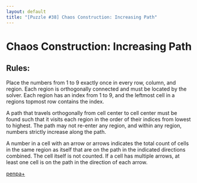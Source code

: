 ```yaml
---
layout: default
title: "[Puzzle #38] Chaos Construction: Increasing Path"
---
```


# Chaos Construction: Increasing Path

## Rules:

Place the numbers from 1 to 9 exactly once in every row, column, and region. Each region is orthogonally connected and must be located by the solver. Each region has an index from 1 to 9, and the leftmost cell in a regions topmost row contains the index.

A path that travels orthogonally from cell center to cell center must be found such that it visits each region in the order of their indices from lowest to highest. The path may not re-enter any region, and within any region, numbers strictly increase along the path.

A number in a cell with an arrow or arrows indicates the total count of cells in the same region as itself that are on the path in the indicated directions combined. The cell itself is not counted. If a cell has multiple arrows, at least one cell is on the path in the direction of each arrow. 

[penpa+](https://tinyurl.com/2ywu59ng)
